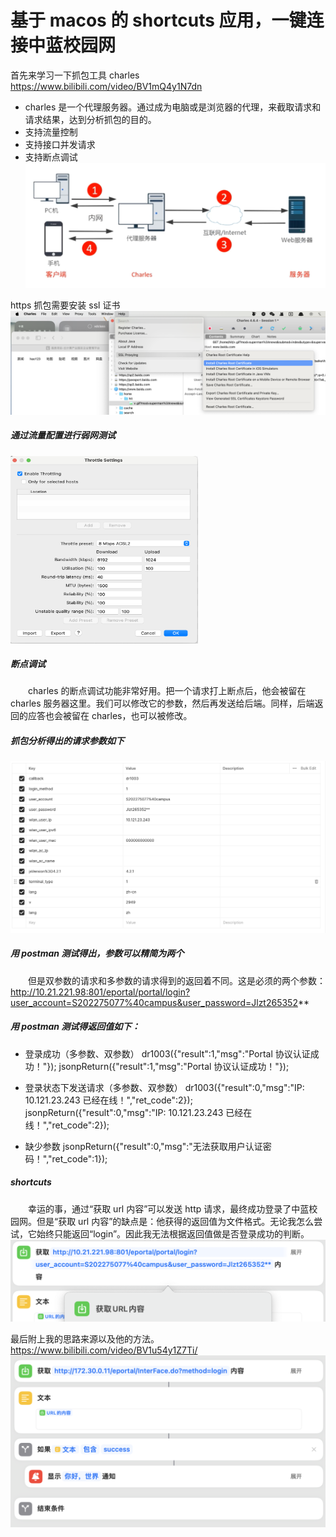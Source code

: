 # 基于 macos 的 shortcuts 应用，一键连接中蓝校园网

首先来学习一下抓包工具 charles
https://www.bilibili.com/video/BV1mQ4y1N7dn

- charles 是一个代理服务器。通过成为电脑或是浏览器的代理，来截取请求和请求结果，达到分析抓包的目的。
- 支持流量控制
- 支持接口并发请求
- 支持断点调试
  ![](2023-10-13-14-25-01.png)

https 抓包需要安装 ssl 证书
![](2023-10-12-19-42-58.png)

##### 通过流量配置进行弱网测试

<img src=2023-10-12-19-45-11.png style="height:300px;width:300px;" />

##### 断点调试

&emsp;&emsp;charles 的断点调试功能非常好用。把一个请求打上断点后，他会被留在 charles 服务器这里。我们可以修改它的参数，然后再发送给后端。同样，后端返回的应答也会被留在 charles，也可以被修改。

##### 抓包分析得出的请求参数如下

![](2023-10-13-00-29-46.png)

##### 用 postman 测试得出，参数可以精简为两个

&emsp;&emsp;但是双参数的请求和多参数的请求得到的返回着不同。这是必须的两个参数：http://10.21.221.98:801/eportal/portal/login?user_account=S202275077%40campus&user_password=Jlzt265352**

##### 用 postman 测试得返回值如下：

- 登录成功（多参数、双参数）
  dr1003({"result":1,"msg":"Portal 协议认证成功！"});
  jsonpReturn({"result":1,"msg":"Portal 协议认证成功！"});

- 登录状态下发送请求（多参数、双参数）
  dr1003({"result":0,"msg":"IP: 10.121.23.243 已经在线！","ret_code":2});
  jsonpReturn({"result":0,"msg":"IP: 10.121.23.243 已经在线！","ret_code":2});

- 缺少参数
  jsonpReturn({"result":0,"msg":"无法获取用户认证密码！","ret_code":1});

##### shortcuts

&emsp;&emsp;幸运的事，通过“获取 url 内容”可以发送 http 请求，最终成功登录了中蓝校园网。但是“获取 url 内容”的缺点是：他获得的返回值为文件格式。无论我怎么尝试，它始终只能返回“login”。因此我无法根据返回值做是否登录成功的判断。
![](2023-10-13-00-54-00.png)

最后附上我的思路来源以及他的方法。
https://www.bilibili.com/video/BV1u54y1Z7Ti/
![](2023-10-13-00-56-46.png)
